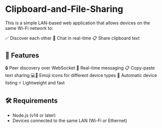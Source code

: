 # Clipboard-and-File-Sharing

This is a simple LAN-based web application that allows devices on the same Wi-Fi network to:

✅ Discover each other
💬 Chat in real-time
📋 Share clipboard text

## 🚀 Features

🔒 Peer discovery over WebSocket
💬 Real-time messaging
📋 Copy-paste text sharing
💻📱 Emoji icons for different device types
📡 Automatic device listing
⚡ Lightweight and fast

## 🛠️ Requirements

- Node.js (v14 or later)
- Devices connected to the same LAN (Wi-Fi or Ethernet)
